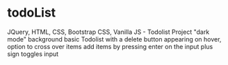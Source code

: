 # todoList

JQuery, HTML, CSS, Bootstrap CSS, Vanilla JS - Todolist Project
"dark mode" background
basic Todolist with a delete button appearing on hover, 
option to cross over items
add items by pressing enter on the input
plus sign toggles input